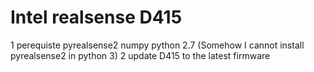 # Intel realsense D415
1 perequiste
pyrealsense2
numpy
python 2.7 (Somehow I cannot install pyrealsense2 in python 3)
2 update D415 to the latest firmware
